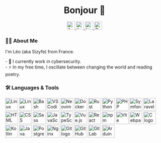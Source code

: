 <h1 align="center">Bonjour 👋</h1>

<div align="center">
  <a href="https://leo-deville.fr" target="_blank">
    <img src="https://img.shields.io/static/v1?message=My%20Website&logo=awesomelists&label=&color=FFF176&logoColor=black&labelColor=&style=for-the-badge" alt="Awesome Lists logo" height="25">
  </a>
  <a href="https://leetcode.com/u/Sizyfe/" target="_blank">
    <img src="https://img.shields.io/static/v1?message=LeetCode&logo=leetcode&label=&color=000000&labelColor=&style=for-the-badge" alt="LeetCode logo" height="25">
  </a>
  <a href="https://www.linkedin.com/in/leo-deville" target="_blank">
    <img src="https://img.shields.io/static/v1?message=LinkedIn&logo=linkedin&label=&color=0077B5&logoColor=white&labelColor=&style=for-the-badge" alt="LinkedIn logo" height="25">
  </a>
  <a href="https://www.root-me.org/Sizyfe" target="_blank">
    <img src="https://img.shields.io/static/v1?message=Root Me&logo=travisci&label=&color=000000&logoColor=ffffff&labelColor=&style=for-the-badge" alt="Root Me logo" height="25">
  </a>
</div>

<h3>👩‍💻 About Me</h3>

<p>
  I'm Léo (aka Sizyfe) from France.
</p>

<p>
  - 🔭 I currently work in cybersecurity.<br>
  - ⚡ In my free time, I oscillate between changing the world and reading poetry.
</p>

<h3>🛠 Languages & Tools</h3>

<div>
  <img src="https://skillicons.dev/icons?i=linux" alt="Linux logo" height="40">
  <img src="https://skillicons.dev/icons?i=arch" alt="Linux logo" height="40">
  <img src="https://skillicons.dev/icons?i=bash" alt="Bash logo" height="40">
  <img src="https://skillicons.dev/icons?i=vscodium" alt="VSCodium logo" height="40">
  <img src="https://skillicons.dev/icons?i=neovim" alt="Neovim logo" height="40">
  <img src="https://skillicons.dev/icons?i=docker" alt="Docker logo" height="40">
  <img src="https://skillicons.dev/icons?i=rust" alt="Rust logo" height="40">
  <img src="https://skillicons.dev/icons?i=py" alt="Python logo" height="40">
  <img src="https://skillicons.dev/icons?i=php" alt="PHP logo" height="40">
  <img src="https://skillicons.dev/icons?i=symfony" alt="Symfony logo" height="40">
  <img src="https://skillicons.dev/icons?i=laravel" alt="Laravel logo" height="40">
  <img src="https://skillicons.dev/icons?i=html" alt="HTML logo" height="40">
  <img src="https://skillicons.dev/icons?i=css" alt="CSS logo" height="40">
  <img src="https://skillicons.dev/icons?i=sass" alt="Sass logo" height="40">
  <img src="https://skillicons.dev/icons?i=js" alt="JavaScript logo" height="40">
  <img src="https://skillicons.dev/icons?i=ts" alt="TypeScript logo" height="40">
  <img src="https://skillicons.dev/icons?i=vue" alt="Vue.js logo" height="40">
  <img src="https://skillicons.dev/icons?i=react" alt="React logo" height="40">
  <img src="https://skillicons.dev/icons?i=npm" alt="npm logo" height="40">
  <img src="https://skillicons.dev/icons?i=vite" alt="Vite logo" height="40">
  <img src="https://skillicons.dev/icons?i=webpack" alt="Webpack logo" height="40">
  <img src="https://skillicons.dev/icons?i=c" alt="C logo" height="40">
  <img src="https://skillicons.dev/icons?i=kotlin" alt="Kotlin logo" height="40">
  <img src="https://skillicons.dev/icons?i=java" alt="Java logo" height="40">
  <img src="https://skillicons.dev/icons?i=postgres" alt="PostgreSQL logo" height="40">
  <img src="https://skillicons.dev/icons?i=nginx" alt="Nginx logo" height="40">
  <img src="https://skillicons.dev/icons?i=git" alt="Git logo" height="40">
  <img src="https://skillicons.dev/icons?i=github" alt="GitHub logo" height="40">
  <img src="https://skillicons.dev/icons?i=gitlab" alt="GitLab logo" height="40">
  <img src="https://skillicons.dev/icons?i=arduino" alt="Arduino logo" height="40">
</div>
